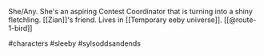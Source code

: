 She/Any. She's an aspiring Contest Coordinator that is turning into a shiny fletchling. [[Zian]]'s friend. Lives in [[Temporary eeby universe]]. [[@route-1-bird]]

#characters #sleeby #sylsoddsandends